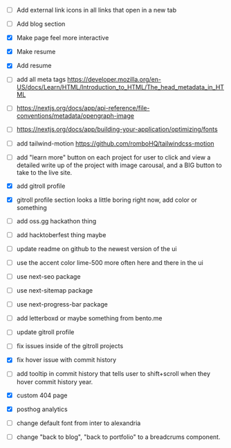 - [ ] Add external link icons in all links that open in a new tab
- [ ] Add blog section
- [x] Make page feel more interactive
- [x] Make resume
- [x] Add resume
- [ ] add all meta tags https://developer.mozilla.org/en-US/docs/Learn/HTML/Introduction_to_HTML/The_head_metadata_in_HTML
- [ ] https://nextjs.org/docs/app/api-reference/file-conventions/metadata/opengraph-image
- [ ] https://nextjs.org/docs/app/building-your-application/optimizing/fonts
- [ ] add tailwind-motion https://github.com/romboHQ/tailwindcss-motion
- [ ] add "learn more" button on each project for user to click and view a detailed write up of the project with image carousal, and a BIG button to take to the live site.
- [x] add gitroll profile
- [x] gitroll profile section looks a little boring right now, add color or something
- [ ] add oss.gg hackathon thing
- [ ] add hacktoberfest thing maybe
- [ ] update readme on github to the newest version of the ui
- [ ] use the accent color lime-500 more often here and there in the ui

- [ ] use next-seo package
- [ ] use next-sitemap package
- [ ] use next-progress-bar package
- [ ] add letterboxd or maybe something from bento.me
- [ ] update gitroll profile
- [ ] fix issues inside of the gitroll projects
- [x] fix hover issue with commit history
- [ ] add tooltip in commit history that tells user to shift+scroll when they hover commit history year.
- [x] custom 404 page
- [x] posthog analytics
- [ ] change default font from inter to alexandria
- [ ] change "back to blog", "back to portfolio" to a breadcrums component.